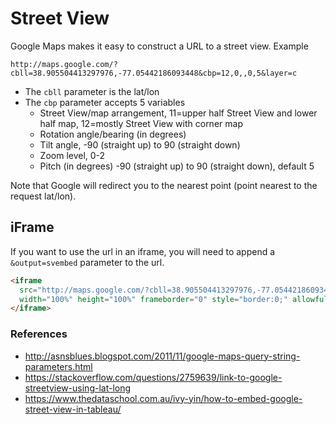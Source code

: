 # Street View

Google Maps makes it easy to construct a URL to a street view. Example
```url
http://maps.google.com/?cbll=38.905504413297976,-77.05442186093448&cbp=12,0,,0,5&layer=c
```

- The `cbll` parameter is the lat/lon
- The `cbp` parameter accepts 5 variables
  - Street View/map arrangement, 11=upper half Street View and lower half map, 12=mostly Street View with corner map
  - Rotation angle/bearing (in degrees)
  - Tilt angle, -90 (straight up) to 90 (straight down)
  - Zoom level, 0-2
  - Pitch (in degrees) -90 (straight up) to 90 (straight down), default 5

Note that Google will redirect you to the nearest point (point nearest to the request lat/lon). 

## iFrame

If you want to use the url in an iframe, you will need to append a `&output=svembed` parameter to the url.
```html
<iframe 
  src="http://maps.google.com/?cbll=38.905504413297976,-77.05442186093448&cbp=12,0,,0,5&layer=c&output=svembed" 
  width="100%" height="100%" frameborder="0" style="border:0;" allowfullscreen="" aria-hidden="false" tabindex="0">
</iframe>
```

### References
 - http://asnsblues.blogspot.com/2011/11/google-maps-query-string-parameters.html
 - https://stackoverflow.com/questions/2759639/link-to-google-streetview-using-lat-long
 - https://www.thedataschool.com.au/ivy-yin/how-to-embed-google-street-view-in-tableau/
